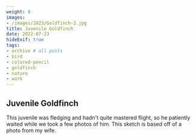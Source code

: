 ```yaml
---
weight: 8
images:
- /images/2023/Goldfinch-2.jpg
title: Juvenile Goldfinch
date: 2022-07-23
hideExif: true
tags:
- archive # all posts
- bird
- colored-pencil
- goldfinch
- nature
- work
---
```


## Juvenile Goldfinch

This juvenile was fledging and hadn't quite mastered flight, so he patiently waited while we took a few photos of him. This sketch is based off of a photo from my wife.

